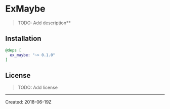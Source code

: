 # ExMaybe

> TODO: Add description**


## Installation

```elixir
@deps [
  ex_maybe: "~> 0.1.0"
]
```

## License

> TODO: Add license

----
Created:  2018-06-19Z
